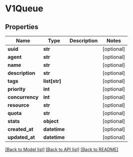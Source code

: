 # V1Queue


## Properties
Name | Type | Description | Notes
------------ | ------------- | ------------- | -------------
**uuid** | **str** |  | [optional] 
**agent** | **str** |  | [optional] 
**name** | **str** |  | [optional] 
**description** | **str** |  | [optional] 
**tags** | **list[str]** |  | [optional] 
**priority** | **int** |  | [optional] 
**concurrency** | **int** |  | [optional] 
**resource** | **str** |  | [optional] 
**quota** | **str** |  | [optional] 
**stats** | **object** |  | [optional] 
**created_at** | **datetime** |  | [optional] 
**updated_at** | **datetime** |  | [optional] 

[[Back to Model list]](../README.md#documentation-for-models) [[Back to API list]](../README.md#documentation-for-api-endpoints) [[Back to README]](../README.md)


